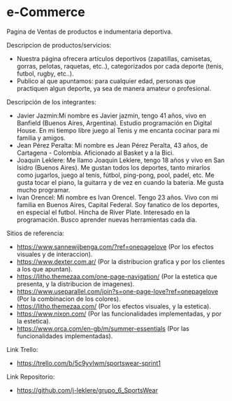 # e-Commerce
Pagina de Ventas de productos e indumentaria deportiva.

Descripcion de productos/servicios:
- Nuestra página ofrecera artículos deportivos (zapatillas, camisetas, gorras, pelotas, raquetas, etc..), categorizados por cada deporte (tenis, futbol, rugby, etc..).
- Publico al que apuntamos: para cualquier edad, personas que practiquen algun deporte, ya sea de manera amateur o profesional.

Descripción de los integrantes:
- Javier Jazmin:Mi nombre es Javier jazmín, tengo 41 años, vivo en Banfield (Buenos Aires, Argentina). Estudio programación en Digital House. En mi tiempo libre juego al Tenis y me encanta cocinar para mi familia y amigos.
- Jean Pérez Peralta: Mi nombre es Jean Pérez Peralta, 43 años, de Cartagena - Colombia. Aficionado al Basket y a la Bici.
- Joaquin Leklere: Me llamo Joaquin Leklere, tengo 18 años y vivo en San Isidro (Buenos Aires). Me gustan todos los deportes, tanto mirarlos como jugarlos, juego al tenis, fútbol, ping-pong, pool, padel, etc. Me gusta tocar el piano, la guitarra y de vez en cuando la bateria. Me gusta mucho programar.
- Ivan Orencel: Mi nombre es Ivan Orencel. Tengo 23 años. Vivo con mi familia en Buenos Aires, Capital Federal. Soy fanatico de los deportes, en especial el futbol. Hincha de River Plate. Interesado en la programación. Busco aprender nuevas herramientas cada dia.

Sitios de referencia: 
- https://www.sannewijbenga.com/?ref=onepagelove (Por los efectos visuales y de interaccion).
- https://www.dexter.com.ar/ (Por la distribucion grafica y por los clientes a los que apuntan).
- https://litho.themezaa.com/one-page-navigation/ (Por la estetica que presenta, y la distribucion de imagenes).
- https://www.useparallel.com/join?s=one-page-love?ref=onepagelove (Por la combinacion de los colores).
- https://litho.themezaa.com/ (Por los efectos visuales, y la estetica).
- https://www.nixon.com/ (Por las funcionalidades implementadas, y por la estetica).
- https://www.orca.com/en-gb/m/summer-essentials (Por las funcionalidades implementadas).

Link Trello:
- https://trello.com/b/5c9yvIwm/sportswear-sprint1

Link Repositorio:
- https://github.com/j-leklere/grupo_6_SportsWear
